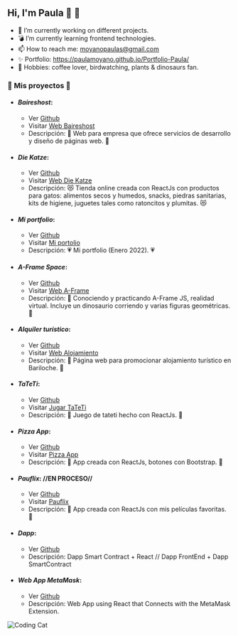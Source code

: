    ## Hi, I'm Paula 👋 🦖

- 🔭 I’m currently working on different projects.
- 💣 I’m currently learning frontend technologies.
- 📫 How to reach me: moyanopaulas@gmail.com
- ✨ Portfolio: https://paulamoyano.github.io/Portfolio-Paula/
- 🌱 Hobbies: coffee lover, birdwatching, plants & dinosaurs fan.

### 💫 Mis proyectos 💫 
* #### ***Baireshost***:
  * Ver [Github](https://github.com/PaulaMoyano/Front-BairesHost-HTML)
  * Visitar [Web Baireshost](https://paulamoyano.github.io/Front-BairesHost-HTML/) 
  * Descripción: 🧠 Web para empresa que ofrece servicios de desarrollo y diseño de páginas web. 🧠
  
 
 
* #### ***Die Katze***:
  * Ver [Github](https://github.com/PaulaMoyano/DieKatze)
  * Visitar [Web Die Katze](https://diekatze.netlify.app/) 
  * Descripción: 😻 Tienda online creada con ReactJs con productos para gatos: alimentos secos y humedos, snacks, piedras sanitarias, kits de higiene, juguetes tales como ratoncitos y plumitas. 😻
 
 
 
* #### ***Mi portfolio***: 
  * Ver [Github](https://github.com/PaulaMoyano/Portfolio-Paula)
  * Visitar [Mi portolio](https://paulamoyano.github.io/Portfolio-Paula/) 
  * Descripción: 💗 Mi portfolio (Enero 2022). 💗



* #### ***A-Frame Space***:
  * Ver [Github](https://github.com/PaulaMoyano/A-frame-space)
  * Visitar [Web A-Frame](https://paulamoyano.github.io/A-frame-space/index.html)
  * Descripción: 🦖 Conociendo y practicando A-Frame JS, realidad virtual. Incluye un dinosaurio corriendo y varias figuras geométricas. 🦖



* #### ***Alquiler turístico***:
  * Ver [Github](https://github.com/PaulaMoyano/Alquiler-Bariloche)
  * Visitar [Web Alojamiento](https://paulamoyano.github.io/Alquiler-Bariloche/)
  * Descripción: 🗻 Página web para promocionar alojamiento turístico en Bariloche. 🗻



* #### ***TaTeTi***:
  * Ver [Github](https://github.com/PaulaMoyano/TaTeTi)
  * Visitar [Jugar TaTeTi](https://pautateti.netlify.app/)
  * Descripción: 👾 Juego de tateti hecho con ReactJs. 👾



* #### ***Pizza App***:
  * Ver [Github](https://github.com/PaulaMoyano/Pizza-App)
  * Visitar [Pizza App](https://pizzapau.netlify.app/)
  * Descripción: 🍕 App creada con ReactJs, botones con Bootstrap. 🍕
  
  
* #### ***Pauflix***: //EN PROCESO//
  * Ver [Github](https://github.com/PaulaMoyano/Pauflix)
  * Visitar [Pauflix](https://pauflix.netlify.app/)
  * Descripción: 🍿 App creada con ReactJs con mis películas favoritas. 🍿
   
   
* #### ***Dapp***: 
  * Ver [Github](https://github.com/PaulaMoyano/CounterDappSC)
  * Descripción: Dapp Smart Contract + React // Dapp FrontEnd + Dapp SmartContract


* #### ***Web App MetaMask***: 
  * Ver [Github](https://github.com/PaulaMoyano/WebAppMetamask)
  * Descripción: Web App using React that Connects with the MetaMask Extension. 



 

![Coding Cat](https://media.giphy.com/media/3oKIPnAiaMCws8nOsE/giphy-downsized.gif)
